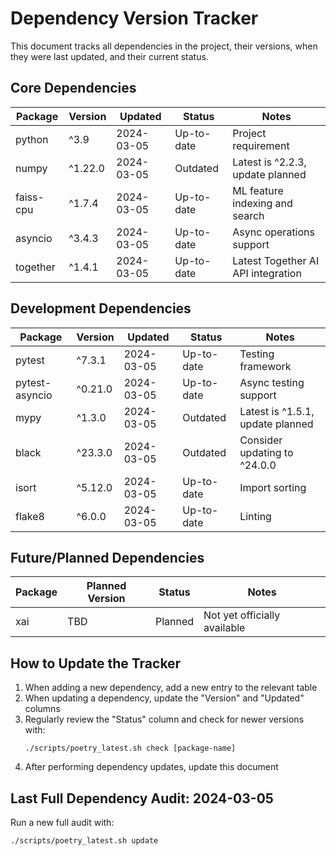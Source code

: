 # Dependency Version Tracker

This document tracks all dependencies in the project, their versions, when they were last updated, and their current status.

## Core Dependencies

| Package       | Version  | Updated    | Status      | Notes                                |
|---------------|----------|------------|-------------|--------------------------------------|
| python        | ^3.9     | 2024-03-05 | Up-to-date  | Project requirement                  |
| numpy         | ^1.22.0  | 2024-03-05 | Outdated    | Latest is ^2.2.3, update planned     |
| faiss-cpu     | ^1.7.4   | 2024-03-05 | Up-to-date  | ML feature indexing and search       |
| asyncio       | ^3.4.3   | 2024-03-05 | Up-to-date  | Async operations support             |
| together      | ^1.4.1   | 2024-03-05 | Up-to-date  | Latest Together AI API integration   |

## Development Dependencies

| Package       | Version  | Updated    | Status      | Notes                                |
|---------------|----------|------------|-------------|--------------------------------------|
| pytest        | ^7.3.1   | 2024-03-05 | Up-to-date  | Testing framework                    |
| pytest-asyncio| ^0.21.0  | 2024-03-05 | Up-to-date  | Async testing support                |
| mypy          | ^1.3.0   | 2024-03-05 | Outdated    | Latest is ^1.5.1, update planned     |
| black         | ^23.3.0  | 2024-03-05 | Outdated    | Consider updating to ^24.0.0         |
| isort         | ^5.12.0  | 2024-03-05 | Up-to-date  | Import sorting                       |
| flake8        | ^6.0.0   | 2024-03-05 | Up-to-date  | Linting                              |

## Future/Planned Dependencies

| Package       | Planned Version | Status      | Notes                                |
|---------------|----------------|-------------|--------------------------------------|
| xai           | TBD            | Planned     | Not yet officially available         |

## How to Update the Tracker

1. When adding a new dependency, add a new entry to the relevant table
2. When updating a dependency, update the "Version" and "Updated" columns
3. Regularly review the "Status" column and check for newer versions with:
   ```
   ./scripts/poetry_latest.sh check [package-name]
   ```
4. After performing dependency updates, update this document

## Last Full Dependency Audit: 2024-03-05

Run a new full audit with:
```
./scripts/poetry_latest.sh update
``` 